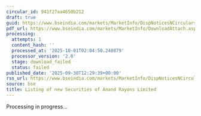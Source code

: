 ```yaml
---
circular_id: 941f27aa4650b212
draft: true
guid: https://www.bseindia.com/markets/MarketInfo/DispNoticesNCirculars.aspx?Noticeid={131514D1-967F-4CD1-BE5F-EF00D071436D}&noticeno=20250930-34&dt=09/30/2025&icount=34&totcount=114&flag=0
pdf_url: https://www.bseindia.com/markets/MarketInfo/DownloadAttach.aspx?id=20250930-34&attachedId=
processing:
  attempts: 1
  content_hash: ''
  processed_at: '2025-10-01T02:04:50.248879'
  processor_version: '2.0'
  stage: download_failed
  status: failed
published_date: '2025-09-30T12:29:39+00:00'
rss_url: https://www.bseindia.com/markets/MarketInfo/DispNoticesNCirculars.aspx?Noticeid={131514D1-967F-4CD1-BE5F-EF00D071436D}&noticeno=20250930-34&dt=09/30/2025&icount=34&totcount=114&flag=0
source: bse
title: Listing of new Securities of Anand Rayons Limited
---
```


Processing in progress...